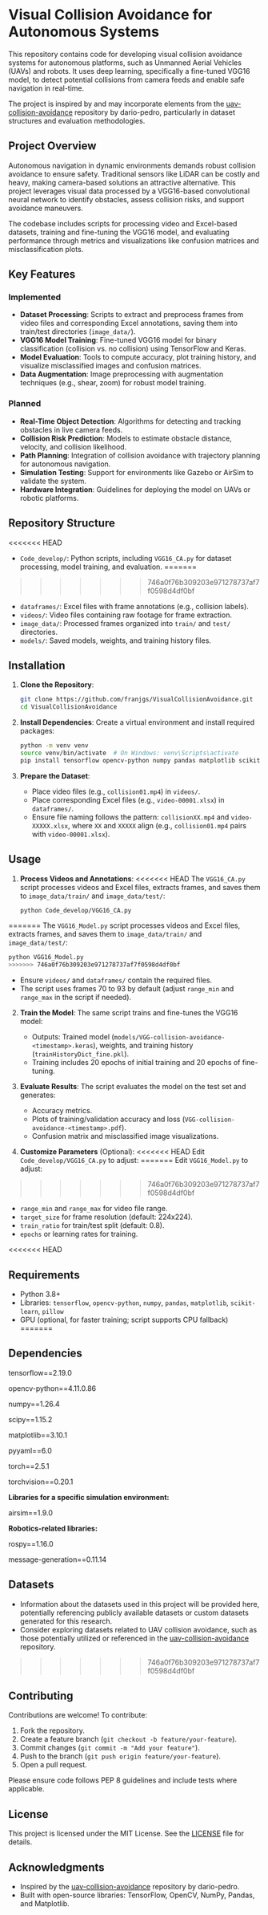 # Visual Collision Avoidance for Autonomous Systems

This repository contains code for developing visual collision avoidance systems for autonomous platforms, such as Unmanned Aerial Vehicles (UAVs) and robots. It uses deep learning, specifically a fine-tuned VGG16 model, to detect potential collisions from camera feeds and enable safe navigation in real-time.

The project is inspired by and may incorporate elements from the [uav-collision-avoidance](https://github.com/dario-pedro/uav-collision-avoidance) repository by dario-pedro, particularly in dataset structures and evaluation methodologies.

## Project Overview

Autonomous navigation in dynamic environments demands robust collision avoidance to ensure safety. Traditional sensors like LiDAR can be costly and heavy, making camera-based solutions an attractive alternative. This project leverages visual data processed by a VGG16-based convolutional neural network to identify obstacles, assess collision risks, and support avoidance maneuvers.

The codebase includes scripts for processing video and Excel-based datasets, training and fine-tuning the VGG16 model, and evaluating performance through metrics and visualizations like confusion matrices and misclassification plots.

## Key Features

### Implemented
- **Dataset Processing**: Scripts to extract and preprocess frames from video files and corresponding Excel annotations, saving them into train/test directories (`image_data/`).
- **VGG16 Model Training**: Fine-tuned VGG16 model for binary classification (collision vs. no collision) using TensorFlow and Keras.
- **Model Evaluation**: Tools to compute accuracy, plot training history, and visualize misclassified images and confusion matrices.
- **Data Augmentation**: Image preprocessing with augmentation techniques (e.g., shear, zoom) for robust model training.

### Planned
- **Real-Time Object Detection**: Algorithms for detecting and tracking obstacles in live camera feeds.
- **Collision Risk Prediction**: Models to estimate obstacle distance, velocity, and collision likelihood.
- **Path Planning**: Integration of collision avoidance with trajectory planning for autonomous navigation.
- **Simulation Testing**: Support for environments like Gazebo or AirSim to validate the system.
- **Hardware Integration**: Guidelines for deploying the model on UAVs or robotic platforms.

## Repository Structure

<<<<<<< HEAD
- `Code_develop/`: Python scripts, including `VGG16_CA.py` for dataset processing, model training, and evaluation.
=======
>>>>>>> 746a0f76b309203e971278737af7f0598d4df0bf
- `dataframes/`: Excel files with frame annotations (e.g., collision labels).
- `videos/`: Video files containing raw footage for frame extraction.
- `image_data/`: Processed frames organized into `train/` and `test/` directories.
- `models/`: Saved models, weights, and training history files.

## Installation

1. **Clone the Repository**:
   ```bash
   git clone https://github.com/franjgs/VisualCollisionAvoidance.git
   cd VisualCollisionAvoidance
   ```

2. **Install Dependencies**:
   Create a virtual environment and install required packages:
   ```bash
   python -m venv venv
   source venv/bin/activate  # On Windows: venv\Scripts\activate
   pip install tensorflow opencv-python numpy pandas matplotlib scikit-learn pillow
   ```

3. **Prepare the Dataset**:
   - Place video files (e.g., `collision01.mp4`) in `videos/`.
   - Place corresponding Excel files (e.g., `video-00001.xlsx`) in `dataframes/`.
   - Ensure file naming follows the pattern: `collisionXX.mp4` and `video-XXXXX.xlsx`, where `XX` and `XXXXX` align (e.g., `collision01.mp4` pairs with `video-00001.xlsx`).

## Usage

1. **Process Videos and Annotations**:
<<<<<<< HEAD
   The `VGG16_CA.py` script processes videos and Excel files, extracts frames, and saves them to `image_data/train/` and `image_data/test/`:
   ```bash
   python Code_develop/VGG16_CA.py
=======
   The `VGG16_Model.py` script processes videos and Excel files, extracts frames, and saves them to `image_data/train/` and `image_data/test/`:
   ```bash
   python VGG16_Model.py
>>>>>>> 746a0f76b309203e971278737af7f0598d4df0bf
   ```
   - Ensure `videos/` and `dataframes/` contain the required files.
   - The script uses frames 70 to 93 by default (adjust `range_min` and `range_max` in the script if needed).

2. **Train the Model**:
   The same script trains and fine-tunes the VGG16 model:
   - Outputs: Trained model (`models/VGG-collision-avoidance-<timestamp>.keras`), weights, and training history (`trainHistoryDict_fine.pkl`).
   - Training includes 20 epochs of initial training and 20 epochs of fine-tuning.

3. **Evaluate Results**:
   The script evaluates the model on the test set and generates:
   - Accuracy metrics.
   - Plots of training/validation accuracy and loss (`VGG-collision-avoidance-<timestamp>.pdf`).
   - Confusion matrix and misclassified image visualizations.

4. **Customize Parameters** (Optional):
<<<<<<< HEAD
   Edit `Code_develop/VGG16_CA.py` to adjust:
=======
   Edit `VGG16_Model.py` to adjust:
>>>>>>> 746a0f76b309203e971278737af7f0598d4df0bf
   - `range_min` and `range_max` for video file range.
   - `target_size` for frame resolution (default: 224x224).
   - `train_ratio` for train/test split (default: 0.8).
   - `epochs` or learning rates for training.

<<<<<<< HEAD
## Requirements

- Python 3.8+
- Libraries: `tensorflow`, `opencv-python`, `numpy`, `pandas`, `matplotlib`, `scikit-learn`, `pillow`
- GPU (optional, for faster training; script supports CPU fallback)
=======
## Dependencies

tensorflow==2.19.0

opencv-python==4.11.0.86

numpy==1.26.4

scipy==1.15.2

matplotlib==3.10.1

pyyaml==6.0

torch==2.5.1

torchvision==0.20.1

**Libraries for a specific simulation environment:**

airsim==1.9.0


**Robotics-related libraries:**

rospy==1.16.0

message-generation==0.11.14

## Datasets

* Information about the datasets used in this project will be provided here, potentially referencing publicly available datasets or custom datasets generated for this research.
* Consider exploring datasets related to UAV collision avoidance, such as those potentially utilized or referenced in the [uav-collision-avoidance](https://github.com/dario-pedro/uav-collision-avoidance) repository.
>>>>>>> 746a0f76b309203e971278737af7f0598d4df0bf

## Contributing

Contributions are welcome! To contribute:
1. Fork the repository.
2. Create a feature branch (`git checkout -b feature/your-feature`).
3. Commit changes (`git commit -m "Add your feature"`).
4. Push to the branch (`git push origin feature/your-feature`).
5. Open a pull request.

Please ensure code follows PEP 8 guidelines and include tests where applicable.

## License

This project is licensed under the MIT License. See the [LICENSE](LICENSE) file for details.

## Acknowledgments

- Inspired by the [uav-collision-avoidance](https://github.com/dario-pedro/uav-collision-avoidance) repository by dario-pedro.
- Built with open-source libraries: TensorFlow, OpenCV, NumPy, Pandas, and Matplotlib.